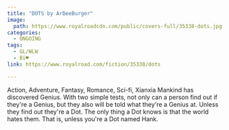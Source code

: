 ```yaml
---
title: "DOTS by ArDeeBurger"
image:
  path: https://www.royalroadcdn.com/public/covers-full/35338-dots.jpg
categories:
  - ONGOING
tags:
  - GL/WLW
  - Bi♥
link: https://www.royalroad.com/fiction/35338/dots

---
```

Action, Adventure, Fantasy, Romance, Sci-fi, Xianxia
Mankind has discovered Genius. With two simple tests, not only can a person find out if they're a Genius, but they also will be told what they're a Genius at. Unless they find out they're a Dot. The only thing a Dot knows is that the world hates them. That is, unless you're a Dot named Hank.

